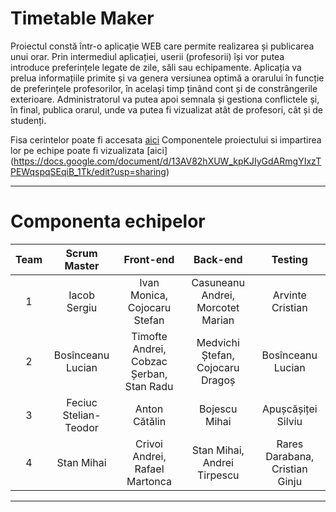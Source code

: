 # Timetable Maker
Proiectul constă într-o aplicație WEB care permite realizarea și publicarea unui orar. Prin intermediul aplicației, userii (profesorii) își vor putea introduce preferințele legate de zile, săli sau echipamente. Aplicația va prelua informațiile primite și va genera versiunea optimă a orarului în funcție de preferințele profesorilor, în același timp ținând cont și de constrângerile exterioare. Administratorul va putea apoi semnala și gestiona conflictele și, în final, publica orarul, unde va putea fi vizualizat atât de profesori, cât și de studenți.

Fisa cerintelor poate fi accesata [aici](https://docs.google.com/document/d/1YdpxclPJ6u3HxfGSokueA2jh0oI5LPKv_7d9kzqp1uk/edit)
Componentele proiectului si impartirea lor pe echipe poate fi vizualizata [aici] (https://docs.google.com/document/d/13AV82hXUW_kpKJIyGdARmgYIxzTPEWqspqSEqiB_1Tk/edit?usp=sharing)

***

# Componenta echipelor

| Team | Scrum Master | Front-end | Back-end | Testing |
| :--: | :----------: | :-------: | :------: | :-----: |
| 1 | Iacob Sergiu | Ivan Monica, Cojocaru Stefan | Casuneanu Andrei, Morcotet Marian | Arvinte Cristian |
| 2 | Bosînceanu Lucian | Timofte Andrei, Cobzac Șerban, Stan Radu | Medvichi Ștefan, Cojocaru Dragoș | Bosînceanu Lucian |
| 3 | Feciuc Stelian-Teodor | Anton Cătălin | Bojescu Mihai | Apușcășiței Silviu |
| 4 | Stan Mihai |  Crivoi Andrei, Rafael Martonca | Stan Mihai, Andrei Tirpescu | Rares Darabana, Cristian Ginju |

***
